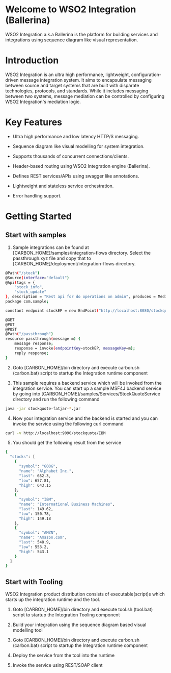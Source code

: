 # Welcome to WSO2 Integration (Ballerina)

WSO2 Integration a.k.a Ballerina is the platform for building services and integrations using sequence diagram like visual representation.

# Introduction

WSO2 Integration is an ultra high performance, lightweight, configuration-driven message integration system. It aims to encapsulate messaging between source and target systems that are built with disparate technologies, protocols, and standards. While it includes messaging between two systems, message mediation can be controlled by configuring WSO2 Integration's mediation logic.

# Key Features

* Ultra high performance and low latency  HTTP/S messaging.

* Sequence diagram like visual modelling for system integration.

* Supports thousands of concurrent connections/clients.

* Header-based routing using WSO2 Integration engine (Ballerina).

* Defines REST services/APIs using swagger like annotations.

* Lightweight and stateless service orchestration.

* Error handling support. 

# Getting Started

## Start with samples

1) Sample integrations can be found at [CARBON_HOME]/samples/integration-flows directory. Select the passthrough.xyz file and copy that to [CARBON_HOME]/deployment/integration-flows directory. 

```sh
@Path("/stock")
@Source(interface="default")
@Api(tags = {
    "stock_info",
    "stock_update"
}, description = "Rest api for do operations on admin", produces = MediaType.APPLICATION_JSON)
package com.sample;

constant endpoint stockEP = new EndPoint("http://localhost:8080/stockquote/all");

@GET
@PUT
@POST
@Path("/passthrough")
resource passthrough(message m) {
    message response;
    response = invoke(endpointKey=stockEP, messageKey=m);
    reply response;
}
```

2) Goto [CARBON_HOME]/bin directory and execute carbon.sh (carbon.bat) script to startup the Integration runtime component

3) This sample requires a backend service which will be invoked from the integration service. You can start up a sample MSF4J backend service by going into [CARBON_HOME]/samples/Services/StockQuoteService directory and run the following command
```sh
java -jar stockquote-fatjar-*.jar
```

4) Now your integration service and the backend is started and you can invoke the service using the following curl command
```sh
curl -v http://localhost:9090/stockquote/IBM
```

5) You should get the following result from the service
```sh
{
  "stocks": [
    {
      "symbol": "GOOG",
      "name": "Alphabet Inc.",
      "last": 652.3,
      "low": 657.81,
      "high": 643.15
    },
    {
      "symbol": "IBM",
      "name": "International Business Machines",
      "last": 149.62,
      "low": 150.78,
      "high": 149.18
    },
    {
      "symbol": "AMZN",
      "name": "Amazon.com",
      "last": 548.9,
      "low": 553.2,
      "high": 543.1
    }
  ]
}
```

## Start with Tooling
WSO2 Integration product distribution consists of executable(script)s which starts up the integration runtime and the tool. 

1) Goto [CARBON_HOME]/bin directory and execute tool.sh (tool.bat) script to startup the Integration Tooling component

2) Build your integration using the sequence diagram based visual modelling tool

3) Goto [CARBON_HOME]/bin directory and execute carbon.sh (carbon.bat) script to startup the Integration runtime component

4) Deploy the service from the tool into the runtime

5) Invoke the service using REST/SOAP client



